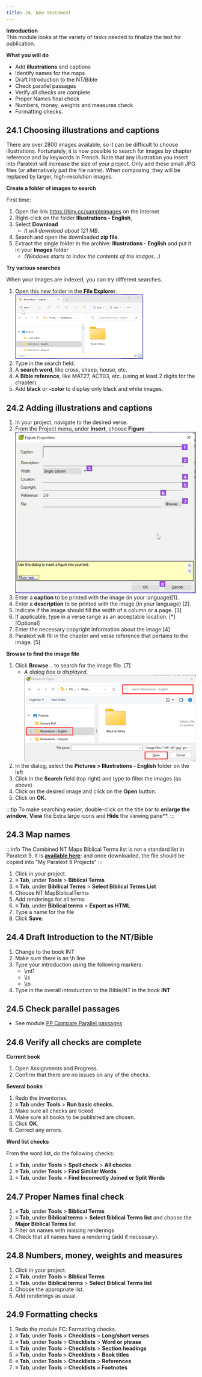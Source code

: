 ```yaml
---
title: 24. New Testament
---
```



**Introduction**  
This module looks at the variety of tasks needed to finalize the text for publication.

**What you will do**  
-  Add **illustrations** and captions
-  Identify names for the maps
-  Draft Introduction to the NT/Bible
-  Check parallel passages
-  Verify all checks are complete
-  Proper Names final check
-  Numbers, money, weights and measures check
-  Formatting checks.

## 24.1 Choosing illustrations and captions

There are over 2800 images available, so it can be difficult to choose illustrations. Fortunately, it is now possible to search for images by chapter reference and by keywords in French. Note that any illustration you insert into Paratext will increase the size of your project. Only add these small JPG files (or alternatively just the file name). When composing, they will be replaced by larger, high-resolution images.



**Create a folder of images to search**

First time:

1.  Open the link https://tiny.cc/sampleimages on the Internet
1.  Right-click on the folder **Illustrations - English**,
1.  Select **Download**  
    -  *It will download about 121 MB*.
1.  Search and open the downloaded **zip file**.
1.  Extract the single folder in the archive: **Illustrations - English** and put it in your **Images** folder  
    -  *(Windows starts to index the contents of the images…)*

**Try various searches**

When your images are indexed, you can try different searches.

1.  Open this new folder in the **File Explorer**.  
    ![](../media/SearchPicturesExpl.png)
1.  Type in the search field:
1.  A **search word**, like cross, sheep, house, etc.
1.  A **Bible reference**, like MAT27, ACT03, etc. (using at least 2 digits for the chapter).
1.  Add **black** or **-color** to display only black and white images.

## 24.2 Adding illustrations and captions

1.  In your project, navigate to the desired verse.
1.  From the Project menu, under **Insert**, choose **Figure**  
    ![](../media/InsertFigure.png)
1.  Enter a **caption** to be printed with the image (in your language)[1].
1.  Enter a **description** to be printed with the image (in your language) [2].
1.  Indicate if the image should fill the width of a column or a page. [3]
1.  If applicable, type in a verse range as an acceptable location. [\*] [Optional]
1.  Enter the necessary copyright information about the image [4]
1.  Paratext will fill in the chapter and verse reference that pertains to the image. [5]

**Browse to find the image file**

1.  Click **Browse**… to search for the image file. [7]  
    -  *A dialog box is displayed*.  
    ![](../media/007416d672d4724d28176d23b4f32e04.png)
1.  In the dialog, select the **Pictures \> Illustrations - English** folder on the left
1.  Click in the **Search** field (top right) and type to filter the images (as above)
1.  Click on the desired image and click on the **Open** button.
1.  Click on **OK**.

:::tip
To make searching easier, double-click on the title bar to **enlarge the window**, **View** the Extra large icons and **Hide** the viewing pane**.
:::

## 24.3 Map names
:::info
The Combined NT Maps Biblical Terms list is not a standard list in Paratext 9. It is [**available here**](pathname:///img/CombinedNTMapBiblicalTerms.xml): and once downloaded, the file should be copied into "My Paratext 9 Projects"
:::
1.  Click in your project.
1.  **≡ Tab**, under **Tools** \> **Biblical Terms**
1.  **≡ Tab**, under **Bibllical Terms** \> **Select Biblical Terms List**
1.  Choose NT MapBiblicalTerms
1.  Add renderings for all terms
1.  **≡ Tab**, under **Biblical terms** \> **Export as HTML**
1.  Type a name for the file
1.  Click **Save**.

## 24.4 Draft Introduction to the NT/Bible
1.  Change to the book INT
1.  Make sure there is an \\h line
1.  Type your introduction using the following markers:  
    -  \\mt1  
    -  \\is  
    -  \\ip  
1.  Type in the overall introduction to the Bible/NT in the book **INT**

## 24.5 Check parallel passages
-  See module [PP Compare Parallel passages](23.PP.md)

## 24.6 Verify all checks are complete
**Current book**

1.  Open Assignments and Progress.
1.  Confirm that there are no issues on any of the checks.

**Several books**

1.  Redo the inventories.
1.  **≡ Tab** under **Tools** \> **Run basic checks.**
1.  Make sure all checks are ticked.
1.  Make sure all books to be published are chosen.
1.  Click **OK**.
1.  Correct any errors.

**Word list checks**

From the word list, do the following checks:

1.  **≡ Tab**, under **Tools** \> **Spell check** \> **All checks**
1.  **≡ Tab**, under **Tools** \> **Find Similar Words**
1.  **≡ Tab**, under **Tools** \> **Find Incorrectly Joined or Split Words**

## 24.7 Proper Names final check
1.  **≡ Tab**, under **Tools** \> **Biblical Terms**
1.  **≡ Tab**, under **Biblical terms** \> **Select Biblical Terms list** and choose the **Major Biblical Terms** list
1.  Filter on names with missing renderings
1.  Check that all names have a rendering (add if necessary).

## 24.8 Numbers, money, weights and measures
1.  Click in your project.
1.  **≡ Tab**, under **Tools** \> **Biblical Terms**
1.  **≡ Tab**, under **Biblical terms** \> **Select Biblical Terms list**
1.  Choose the appropriate list.
1.  Add renderings as usual.

## 24.9 Formatting checks
1.  Redo the module FC: Formatting checks.
1.  **≡ Tab**, under **Tools** \> **Checklists** \> **Long/short verses**
1.  **≡ Tab**, under **Tools** \> **Checklists** \> **Word or phrase**
1.  **≡ Tab**, under **Tools** \> **Checklists** \> **Section headings**
1.  **≡ Tab**, under **Tools** \> **Checklists** \> **Book titles**
1.  **≡ Tab**, under **Tools** \> **Checklists** \> **References**
1.  **≡ Tab**, under **Tools** \> **Checklists \> Footnotes**
